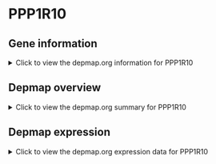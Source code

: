 <h1>PPP1R10</h1>

<h2>Gene information</h2>
<details>
  <summary>Click to view the depmap.org information for PPP1R10</summary>
  <iframe src="https://depmap.org/portal/gene/PPP1R10?tab=about" style="border:none;width:100%;height:800px"></iframe>
</details>

<h2>Depmap overview</h2>
<details>
  <summary>Click to view the depmap.org summary for PPP1R10</summary>
  <iframe src="https://depmap.org/portal/gene/PPP1R10?tab=overview" style="border:none;width:100%;height:800px"></iframe>
</details>

<h2>Depmap expression</h2>
<details>
  <summary>Click to view the depmap.org expression data for PPP1R10</summary>
  <iframe src="https://depmap.org/portal/gene/PPP1R10?tab=characterization" style="border:none;width:100%;height:800px"></iframe>
</details>


<!--
<h2>Reactome Pathway diagram</h2>
<details>
  <summary>Click to view Reactome pathway for PPP1R10</summary>
  PNAME
</details>
-->


